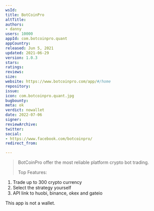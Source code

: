 ```yaml
---
wsId: 
title: BotCoinPro
altTitle: 
authors: 
- danny
users: 10000
appId: com.botcoinpro.quant
appCountry: 
released: Jun 5, 2021
updated: 2021-06-29
version: 1.0.3
stars: 
ratings: 
reviews: 
size: 
website: https://www.botcoinpro.com/app/#/home
repository: 
issue: 
icon: com.botcoinpro.quant.jpg
bugbounty: 
meta: ok
verdict: nowallet
date: 2022-07-06
signer: 
reviewArchive: 
twitter: 
social: 
- https://www.facebook.com/botcoinpro/
redirect_from: 

---
```


> BotCoinPro offer the most reliable platform crypto bot trading.
>
> Top Features:
  1. Trade up to 300 crypto currency
  1. Select the strategy yourself
  1. API link to huobi, binance, okex and gateio  

This app is not a wallet.

